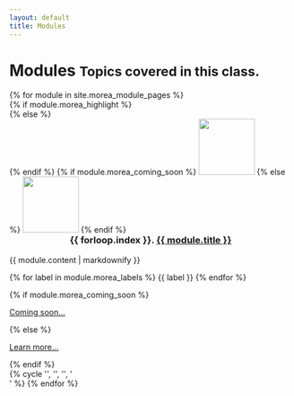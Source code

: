 ```yaml
---
layout: default
title: Modules
---
```


<div class="container">
  <h1>Modules <small>Topics covered in this class.</small></h1>
  <div class="row">
     {% for module in site.morea_module_pages %}
        <div class="col-sm-3">
        {% if module.morea_highlight %}
          <div class="thumbnail section-background-1">
        {% else %}
          <div class="thumbnail">
        {% endif %}
            {% if module.morea_coming_soon %}
              <img src="{{ site.baseurl }}{{ module.morea_icon_url }}" width="100" class="img-circle img-responsive morea-img-hover">
            {% else %}
              <a href="{{ module.morea_id }}" role="button"><img src="{{ site.baseurl }}{{ module.morea_icon_url }}" width="100" class="img-circle img-responsive morea-img-hover"></a>
            {% endif %}
            <div class="caption">
              <h3 style="text-align: center; margin-top: 0">{{ forloop.index }}. <a href="{{ module.morea_id }}">{{ module.title }}</a></h3>
              {{ module.content | markdownify }}
              <p>
              {% for label in module.morea_labels %}
                <span class="badge">{{ label }}</span>
              {% endfor %}
              </p>
              {% if module.morea_coming_soon %}
                <p class="text-center"><a href="#" class="btn btn-default" role="button">Coming soon...</a></p>
              {% else %}
                <p class="text-center"><a href="{{ module.morea_id }}" class="btn btn-primary" role="button">Learn more...</a></p>
              {% endif %}
            </div>
          </div>
        </div>
       {% cycle '', '', '', '</div><div class="row">' %}
     {% endfor %}
  </div>
</div>


